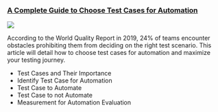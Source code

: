 ### [A Complete Guide to Choose Test Cases for Automation](https://www.katalon.com/resources-center/blog/choose-automation-test-cases/?utm_source=katalon&utm_medium=ks_start_page)

  <img src="https://d1h3p5fzmizjvp.cloudfront.net/wp-content/uploads/2020/10/Complete-Guide-to-Choose-Test-Case-for-Automation.png">

According to the World Quality Report in 2019, 24% of teams encounter obstacles prohibiting them from deciding on the right test scenario. This article will detail how to choose test cases for automation and maximize your testing journey.

* Test Cases and Their Importance
* Identify Test Case for Automation
* Test Case to Automate
* Test Case to not Automate
* Measurement for Automation Evaluation
